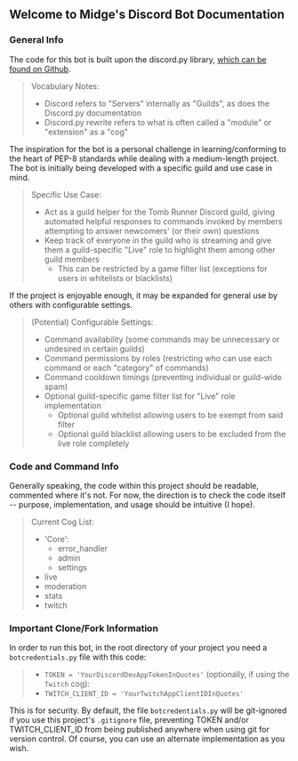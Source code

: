 ## Welcome to Midge's Discord Bot Documentation

### General Info
The code for this bot is built upon the discord.py library, [which can be found on Github](https://github.com/Rapptz/discord.py/tree/rewrite).
> Vocabulary Notes:
> * Discord refers to "Servers" internally as "Guilds", as does the Discord.py documentation
> * Discord.py rewrite refers to what is often called a "module" or "extension" as a "cog"

The inspiration for the bot is a personal challenge in learning/conforming to the heart of PEP-8 standards while dealing with a medium-length project.
The bot is initially being developed with a specific guild and use case in mind.
> Specific Use Case:
> * Act as a guild helper for the Tomb Runner Discord guild, giving automated helpful responses to commands invoked by members attempting to answer newcomers' (or their own) questions
> * Keep track of everyone in the guild who is streaming and give them a guild-specific "Live" role to highlight them among other guild members
  >   * This can be restricted by a game filter list (exceptions for users in whitelists or blacklists)

If the project is enjoyable enough, it may be expanded for general use by others with configurable settings.
> (Potential) Configurable Settings:
> * Command availability (some commands may be unnecessary or undesired in certain guilds)
> * Command permissions by roles (restricting who can use each command or each "category" of commands)
> * Command cooldown timings (preventing individual or guild-wide spam)
> * Optional guild-specific game filter list for "Live" role implementation
  >   * Optional guild whitelist allowing users to be exempt from said filter
  >   * Optional guild blacklist allowing users to be excluded from the live role completely

### Code and Command Info
Generally speaking, the code within this project should be readable, commented where it's not.
For now, the direction is to check the code itself -- purpose, implementation, and usage should be intuitive (I hope).
> Current Cog List:
> * 'Core':
  >   * error_handler
  >   * admin
  >   * settings
> * live
> * moderation
> * stats
> * twitch

### Important Clone/Fork Information
In order to run this bot, in the root directory of your project you need a `botcredentials.py` file with this code:
> * `TOKEN = 'YourDiscordDevAppTokenInQuotes'`
> (optionally, if using the `Twitch` cog):
> * `TWITCH_CLIENT_ID = 'YourTwitchAppClientIDInQuotes'`

This is for security.
By default, the file `botcredentials.py` will be git-ignored if you use this project's `.gitignore` file, preventing TOKEN and/or TWITCH_CLIENT_ID from being published anywhere when using git for version control.
Of course, you can use an alternate implementation as you wish.
